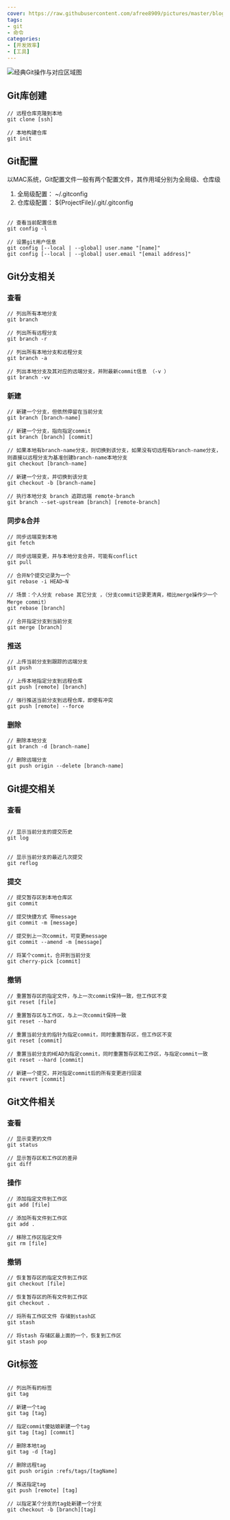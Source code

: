 ```yaml
---
cover: https://raw.githubusercontent.com/afree8909/pictures/master/blog20200428145339.png
tags: 
- git
- 命令
categories:
- [开发效率]
- [工具]
---
```




![经典Git操作与对应区域图](https://raw.githubusercontent.com/afree8909/pictures/master/blog20200428145339.png)

## Git库创建

```
// 远程仓库克隆到本地
git clone [ssh]

// 本地构建仓库
git init

```

## Git配置
以MAC系统，Git配置文件一般有两个配置文件，其作用域分别为全局级、仓库级

1. 全局级配置： ~/.gitconfig
2. 仓库级配置： ${ProjectFile}/.git/.gitconfig

```

// 查看当前配置信息
git config -l

// 设置git用户信息
git config [--local | --global] user.name "[name]"
git config [--local | --global] user.email "[email address]"

```


## Git分支相关

### 查看

```
// 列出所有本地分支
git branch 

// 列出所有远程分支
git branch -r

// 列出所有本地分支和远程分支
git branch -a

// 列出本地分支及其对应的远端分支，并附最新commit信息 （-v ）
git branch -vv 
```

### 新建

```
// 新建一个分支，但依然停留在当前分支
git branch [branch-name]

// 新建一个分支，指向指定commit
git branch [branch] [commit]

// 如果本地有branch-name分支，则切换到该分支，如果没有切远程有branch-name分支，则直接以远程分支为基准创建branch-name本地分支
git checkout [branch-name]

// 新建一个分支，并切换到该分支
git checkout -b [branch-name]

// 执行本地分支 branch 追踪远端 remote-branch
git branch --set-upstream [branch] [remote-branch]

```

### 同步&合并
```
// 同步远端变到本地
git fetch

// 同步远端变更，并与本地分支合并，可能有conflict
git pull

// 合并N个提交记录为一个
git rebase -i HEAD~N

// 场景：个人分支 rebase 其它分支 ，（分支commit记录更清爽，相比merge操作少一个Merge commit）
git rebase [branch]

// 合并指定分支到当前分支
git merge [branch]

```

### 推送
```
// 上传当前分支到跟踪的远端分支
git push 

// 上传本地指定分支到远程仓库
git push [remote] [branch]

// 强行推送当前分支到远程仓库，即使有冲突
git push [remote] --force

```

### 删除
```
// 删除本地分支
git branch -d [branch-name]

// 删除远端分支
git push origin --delete [branch-name]
```


## Git提交相关

### 查看
```

// 显示当前分支的提交历史
git log


// 显示当前分支的最近几次提交
git reflog

```


### 提交

```
// 提交暂存区到本地仓库区
git commit 

// 提交快捷方式 带message
git commit -m [message]

// 提交到上一次commit，可变更message
git commit --amend -m [message]

// 将某个commit，合并到当前分支
git cherry-pick [commit]
```

### 撤销

```
// 重置暂存区的指定文件，与上一次commit保持一致，但工作区不变
git reset [file]

// 重置暂存区与工作区，与上一次commit保持一致
git reset --hard

// 重置当前分支的指针为指定commit，同时重置暂存区，但工作区不变
git reset [commit]

// 重置当前分支的HEAD为指定commit，同时重置暂存区和工作区，与指定commit一致
git reset --hard [commit]

// 新建一个提交，并对指定commit后的所有变更进行回滚
git revert [commit]
```

## Git文件相关

### 查看

```
// 显示变更的文件
git status

// 显示暂存区和工作区的差异
git diff
```

### 操作
```
// 添加指定文件到工作区
git add [file]

// 添加所有文件到工作区
git add .

// 移除工作区指定文件
git rm [file]

```

### 撤销
```
// 恢复暂存区的指定文件到工作区
git checkout [file]

// 恢复暂存区的所有文件到工作区
git checkout .

// 将所有工作区文件 存储到stash区
git stash

// 将stash 存储区最上面的一个，恢复到工作区
git stash pop

```

## Git标签

```

// 列出所有的标签
git tag

// 新建一个tag
git tag [tag]

// 指定commit傻姑娘新建一个tag
git tag [tag] [commit]

// 删除本地tag
git tag -d [tag]

// 删除远程tag
git push origin :refs/tags/[tagName]

// 推送指定tag
git push [remote] [tag]

// 以指定某个分支的tag处新建一个分支
git checkout -b [branch][tag]

```



